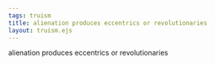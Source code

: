 ```yaml
---
tags: truism
title: alienation produces eccentrics or revolutionaries
layout: truism.ejs
---
```


alienation produces eccentrics or revolutionaries
